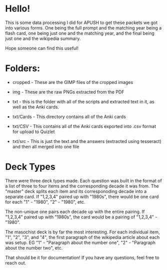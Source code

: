 # Hello!

This is some data processing I did for APUSH to get these packets we got into various forms. One being the full prompt and the matching  year being a flash card, one being just one and the matching year, and the final being just one and the wikipedia summary.

Hope someone  can find this useful!

# Folders:
- cropped - These are the GIMP files of the cropped images

- img - These are the raw PNGs extracted from the PDF

- txt - this is the folder with all of the scripts and extracted text in it, as well as the Anki cards.

- txt/Cards - This directory contains all of the Anki cards

- txt/CSV - This contains all of the Anki cards exported into .csv format for upload to Quizlet

- txt/src - This is just the text and the answers (extracted using tesseract) and then all merged into one file

# Deck Types
There were three deck types made. Each question was built in the format of a list of three to four items and the corresponding decade it was from. 
The "master" deck splits each item and its corresponoding decade into a separate card. If "1,2,3,4" paired up with "1980s", there would be one
card for each "1" - "1980", "2" - "1980", etc.

The non-unique one pairs each decade up with the entire pairing. If "1,2,3,4" paired up with "1980s", the card would be a pairing of "1,2,3,4"
\- "1980".

The masochist deck is by far the most interesting. For each individual item, "1", "2", "3", and "4", the first paragraph of the wikipedia article
about each was setup. EG "1" - "Paragraph about the number one", "2" - "Paragraph about the number two", etc.

That should be it for documentation! If you have any questions, feel free to reach out.
